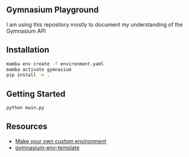 ## Gymnasium Playground

I am using this repository mostly to document my understanding of the Gymnasium API

## Installation

```bash
mamba env create -f environment.yaml
mamba activate gymnasium
pip install -e .
```

## Getting Started

```bash
python main.py
```

## Resources

- [Make your own custom environment](https://gymnasium.farama.org/main/tutorials/gymnasium_basics/environment_creation/)
- [gymnasium-env-template](https://github.com/Farama-Foundation/gymnasium-env-template)

